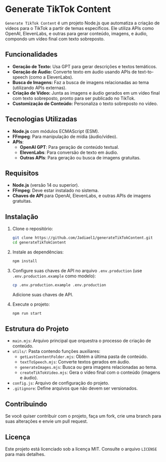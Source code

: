 # Generate TikTok Content

`Generate TikTok Content` é um projeto Node.js que automatiza a criação de vídeos para o TikTok a partir de temas específicos. Ele utiliza APIs como OpenAI, ElevenLabs, e outras para gerar conteúdo, imagens, e áudio, compondo um vídeo final com texto sobreposto.

## Funcionalidades

- **Geração de Texto:** Usa GPT para gerar descrições e textos temáticos.
- **Geração de Áudio:** Converte texto em áudio usando APIs de text-to-speech (como a ElevenLabs).
- **Busca de Imagens:** Faz a busca de imagens relacionadas ao tema (utilizando APIs externas).
- **Criação de Vídeo:** Junta as imagens e áudio gerados em um vídeo final com texto sobreposto, pronto para ser publicado no TikTok.
- **Customização de Conteúdo:** Personaliza o texto sobreposto no vídeo.

## Tecnologias Utilizadas

- **Node.js** com módulos ECMAScript (ESM).
- **FFmpeg**: Para manipulação de mídia (áudio/vídeo).
- **APIs**: 
  - **OpenAI GPT**: Para geração de conteúdo textual.
  - **ElevenLabs**: Para conversão de texto em áudio.
  - **Outras APIs**: Para geração ou busca de imagens gratuitas.

## Requisitos

- **Node.js** (versão 14 ou superior).
- **FFmpeg**: Deve estar instalado no sistema.
- **Chaves de API** para OpenAI, ElevenLabs, e outras APIs de imagens gratuitas.

## Instalação

1. Clone o repositório:

   ```bash
   git clone https://github.com/Jadiael1/generateTikTokContent.git
   cd generateTikTokContent
   ```

2. Instale as dependências:

   ```bash
   npm install
   ```

3. Configure suas chaves de API no arquivo `.env.production` (use `.env.production.example` como modelo):

   ```bash
   cp .env.production.example .env.production
   ```

   Adicione suas chaves de API.

4. Execute o projeto:

   ```bash
   npm run start
   ```

## Estrutura do Projeto

- `main.mjs`: Arquivo principal que orquestra o processo de criação de conteúdo.
- `utils/`: Pasta contendo funções auxiliares:
  - `getLastContentFolder.mjs`: Obtém a última pasta de conteúdo.
  - `textToSpeech.mjs`: Converte textos gerados em áudio.
  - `generateImages.mjs`: Busca ou gera imagens relacionadas ao tema.
  - `createTikTokVideo.mjs`: Gera o vídeo final com o conteúdo (imagens e áudio).
- `config.js`: Arquivo de configuração do projeto.
- `.gitignore`: Define arquivos que não devem ser versionados.

## Contribuindo

Se você quiser contribuir com o projeto, faça um fork, crie uma branch para suas alterações e envie um pull request.

## Licença

Este projeto está licenciado sob a licença MIT. Consulte o arquivo `LICENSE` para mais detalhes.
